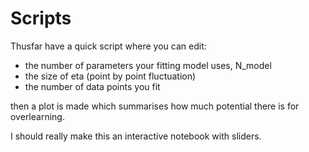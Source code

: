 # Scripts

Thusfar have a quick script where you can edit:

 - the number of parameters your fitting model uses, N_model
 - the size of eta (point by point fluctuation)
 - the number of data points you fit

then a plot is made which summarises how much potential there is for overlearning. 

I should really make this an interactive notebook with sliders.